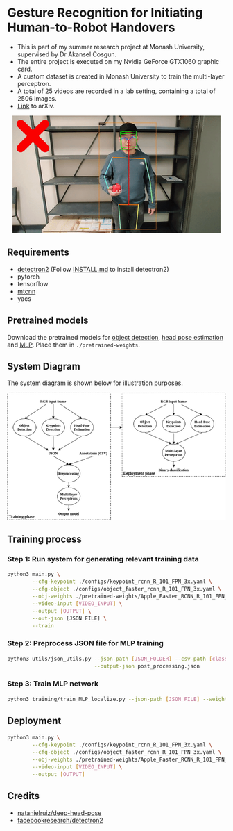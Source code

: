 # Gesture Recognition for Initiating Human-to-Robot Handovers
* This is part of my summer research project at Monash University, supervised by Dr Akansel Cosgun.
* The entire project is executed on my Nvidia GeForce GTX1060 graphic card.
* A custom dataset is created in Monash University to train the multi-layer perceptron.
* A total of 25 videos are recorded in a lab setting, containing a total of 2506 images.
* [Link](https://arxiv.org/abs/2007.09945) to arXiv.

<div align="center">
<img src="./teaser/demo.gif"/><br>
</div>


## Requirements
* [detectron2](https://github.com/facebookresearch/detectron2) (Follow [INSTALL.md](https://github.com/facebookresearch/detectron2/blob/master/INSTALL.md) to install detectron2)
* pytorch
* tensorflow
* [mtcnn](https://github.com/ipazc/mtcnn)
* yacs

## Pretrained models
Download the pretrained models for [object detection](https://drive.google.com/file/d/1gx6beqSOwh0mTkATEDe3tdKdya-vPZSZ/view?usp=sharing), [head pose estimation](https://drive.google.com/file/d/1kY2nfpnFsows14TLKTOd-8PYftOAeomh/view?usp=sharing) and [MLP](https://drive.google.com/file/d/157lPmRjEUj6P1ovzsUklnXMe9PCT5mp1/view?usp=sharing). Place them in ```./pretrained-weights```.

## System Diagram
The system diagram is shown below for illustration purposes.

<img src="./teaser/system_diagram.png"/><br>


## Training process
### Step 1: Run system for generating relevant training data
```bash
python3 main.py \
        --cfg-keypoint ./configs/keypoint_rcnn_R_101_FPN_3x.yaml \
        --cfg-object ./configs/object_faster_rcnn_R_101_FPN_3x.yaml \
        --obj-weights ./pretrained-weights/Apple_Faster_RCNN_R_101_FPN_3x.pth \
        --video-input [VIDEO_INPUT] \
        --output [OUTPUT] \
        --out-json [JSON FILE] \
        --train
```

### Step 2: Preprocess JSON file for MLP training
```bash
python3 utils/json_utils.py --json-path [JSON_FOLDER] --csv-path [classes.csv] \
                            --output-json post_processing.json
```

### Step 3: Train MLP network
```bash
python3 training/train_MLP_localize.py --json-path [JSON_FILE] --weights-path [PATH_TO_WEIGHTS]
```

## Deployment
```bash
python3 main.py \
        --cfg-keypoint ./configs/keypoint_rcnn_R_101_FPN_3x.yaml \
        --cfg-object ./configs/object_faster_rcnn_R_101_FPN_3x.yaml \
        --obj-weights ./pretrained-weights/Apple_Faster_RCNN_R_101_FPN_3x.pth \
        --video-input [VIDEO_INPUT] \
        --output [OUTPUT]
```

## Credits
* [natanielruiz/deep-head-pose](https://github.com/natanielruiz/deep-head-pose)
* [facebookresearch/detectron2](https://github.com/facebookresearch/detectron2)
